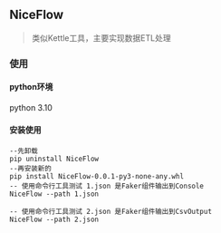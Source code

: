 ## NiceFlow

> 类似Kettle工具，主要实现数据ETL处理

### 使用

#### python环境

python 3.10

#### 安装使用

```shell
--先卸载
pip uninstall NiceFlow
--再安装新的
pip install NiceFlow-0.0.1-py3-none-any.whl
-- 使用命令行工具测试 1.json 是Faker组件输出到Console
NiceFlow --path 1.json

-- 使用命令行工具测试 2.json 是Faker组件输出到CsvOutput
NiceFlow --path 2.json

```
